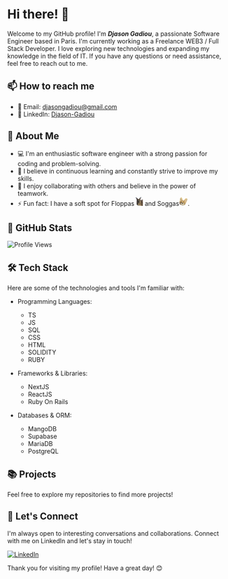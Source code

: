 # Hi there! 👋

Welcome to my GitHub profile! I'm ***Djason Gadiou***, a passionate Software Engineer based in Paris. 
I'm currently working as a Freelance WEB3 / Full Stack Developer. 
I love exploring new technologies and expanding my knowledge in the field of IT. 
If you have any questions or need assistance, feel free to reach out to me.

## 📫 How to reach me
- 📧 Email: [djasongadiou@gmail.com](mailto:djasongadiou@gmail.com)
- 💼 LinkedIn: [Djason-Gadiou](https://www.linkedin.com/in/djason-gadiou/)

## 🔭 About Me

- 💻 I'm an enthusiastic software engineer with a strong passion for coding and problem-solving.
- 🌱 I believe in continuous learning and constantly strive to improve my skills.
- 👯 I enjoy collaborating with others and believe in the power of teamwork.
- ⚡ Fun fact: I have a soft spot for Floppas<img src="https://raw.githubusercontent.com/Magicred-1/Magicred-1/main/asset/img/floppa_icon.png" width="20" height="20" /> and Soggas<img src="https://raw.githubusercontent.com/Magicred-1/Magicred-1/main/asset/img/sogga_icon.png" width="20" height="20" />.

## 🌟 GitHub Stats

![Profile Views](https://pageview.vercel.app/?github_user=Magicred-1)

## 🛠️ Tech Stack

Here are some of the technologies and tools I'm familiar with:

- Programming Languages: 
  - TS
  - JS
  - SQL
  - CSS
  - HTML
  - SOLIDITY
  - RUBY

- Frameworks & Libraries:
  - NextJS
  - ReactJS
  - Ruby On Rails

- Databases & ORM:
  - MangoDB
  - Supabase
  - MariaDB
  - PostgreQL

## 📚 Projects

Feel free to explore my repositories to find more projects!

## 🤝 Let's Connect

I'm always open to interesting conversations and collaborations. Connect with me on LinkedIn and let's stay in touch!

[![LinkedIn](https://cdn-icons-png.flaticon.com/512/174/174857.png)](https://www.linkedin.com/in/djason-gadiou/)

Thank you for visiting my profile! Have a great day! 😊
